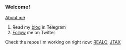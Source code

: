 ### Welcome!
[About me](https://h1alexbel.github.io/)

 1. Read my [blog](https://t.me/h1alexbelnews) in Telegram
 2. [Follow](https://twitter.com/intent/follow?screen_name=h1alexbel) me on Twitter

Check the repos I'm working on right now:
[REALO](https://github.com/h1alexbel/realo),
 [JTAX](https://github.com/h1alexbel/jtax)
